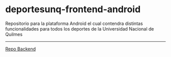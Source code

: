 # deportesunq-frontend-android
Repositorio para la plataforma Android el cual contendra distintas funcionalidades para todos los deportes de la Universidad Nacional de Quilmes


---------
[Repo Backend](https://github.com/bcoronel-fusap/deportesunq-backend)
